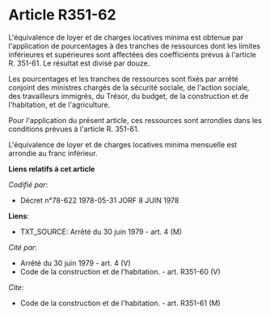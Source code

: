 # Article R351-62

L'équivalence de loyer et de charges locatives minima est obtenue par l'application de pourcentages à des tranches de
ressources dont les limites inférieures et supérieures sont affectées des coefficients prévus à l'article R. 351-61. Le
résultat est divisé par douze.

Les pourcentages et les tranches de ressources sont fixés par arrêté conjoint des ministres chargés de la sécurité sociale,
de l'action sociale, des travailleurs immigrés, du Trésor, du budget, de la construction et de l'habitation, et de
l'agriculture.

Pour l'application du présent article, ces ressources sont arrondies dans les conditions prévues à l'article R. 351-61.

L'équivalence de loyer et de charges locatives minima mensuelle est arrondie au franc inférieur.

**Liens relatifs à cet article**

_Codifié par_:

  - Décret n°78-622 1978-05-31 JORF 8 JUIN 1978

**Liens**:

  - TXT_SOURCE: Arrêté du 30 juin 1979 - art. 4 (M)

_Cité par_:

  - Arrêté du 30 juin 1979 - art. 4 (V)
  - Code de la construction et de l'habitation. - art. R351-60 (V)

_Cite_:

  - Code de la construction et de l'habitation. - art. R351-61 (M)
